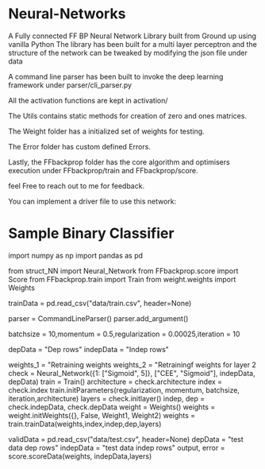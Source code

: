 # Neural-Networks
A Fully connected FF BP Neural Network Library built from Ground up using vanilla Python
The library has been built for a multi layer perceptron and the structure of the network can be tweaked 
by modifying the json file under data

A command line parser has been built to invoke the deep learning framework under parser/cli_parser.py 

All the activation functions are kept in activation/

The Utils contains static methods for creation of zero and ones matrices.

The Weight folder has a initialized set of weights for testing.

The Error folder has custom defined Errors.


Lastly, the FFbackprop folder has the core algorithm and optimisers execution under FFbackprop/train and FFbackprop/score.


feel Free to reach out to me  for feedback.



You can implement a driver file to use this network:
 


# Sample Binary Classifier


import numpy as np
import pandas as pd

from struct_NN import Neural_Network
from FFbackprop.score import Score
from FFbackprop.train import Train
from weight.weights import Weights

trainData = pd.read_csv("data/train.csv", header=None)

parser = CommandLineParser()
parser.add_argument()

batchsize = 10,momentum = 0.5,regularization = 0.00025,iteration = 10

depData = "Dep rows"
indepData = "Indep rows"

weights_1 = "Retraining weights
weights_2 = "Retrainingf weights for layer 2
check = Neural_Network({1: ["Sigmoid", 5]}, ["CEE", "Sigmoid"], indepData, depData)
train = Train()
architecture = check.architecture
index = check.index
train.initParameters(regularization, momentum, batchsize, iteration,architecture)
layers = check.initlayer()
indep, dep = check.indepData, check.depData
weight = Weights()
weights = weight.initWeights({}, False, Weight1, Weight2)
weights = train.trainData(weights,index,indep,dep,layers)

validData = pd.read_csv("data/test.csv", header=None)
depData = "test data dep rows"
indepData = "test data indep rows"
output, error = score.scoreData(weights, indepData,layers)



